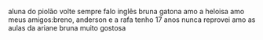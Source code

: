 aluna do piolão 
volte sempre 
falo inglês
bruna gatona
amo a heloisa 
amo meus amigos:breno, anderson e a rafa
tenho 17 anos 
nunca reprovei 
amo as aulas da ariane 
 bruna muito gostosa 
 
